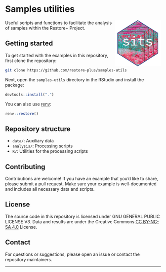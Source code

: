 
# Samples utilities

<img src=".github/images/sits_sticker.png" alt="SITS icon" align="right" height="150" width="150"/>

<!-- badges: start --> <!-- badges: end -->

Useful scripts and functions to facilitate the analysis of samples
within the Restore+ Project.

## Getting started

To get started with the examples in this repository, first clone the
repository:

``` sh
git clone https://github.com/restore-plus/samples-utils
```

Next, open the `samples-utils` directory in the RStudio and install the
package:

``` r
devtools::install(".")
```

You can also use [renv](https://rstudio.github.io/renv/):

``` r
renv::restore()
```

## Repository structure

- `data/`: Auxiliary data
- `analysis/`: Processing scripts
- `R/`: Utilities for the processing scripts

## Contributing

Contributions are welcome! If you have an example that you’d like to
share, please submit a pull request. Make sure your example is
well-documented and includes all necessary data and scripts.

## License

The source code in this repository is licensed under GNU GENERAL PUBLIC
LICENSE V3. Data and results are under the Creative Commons [CC BY-NC-SA
4.0](https://creativecommons.org/licenses/by-nc-sa/4.0/) License.

## Contact

For questions or suggestions, please open an issue or contact the
repository maintainers.

------------------------------------------------------------------------
